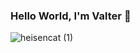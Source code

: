 ### Hello World, I'm Valter 👋


![heisencat (1)](https://user-images.githubusercontent.com/86700996/181462125-69ad38c6-ba67-486b-8c7b-4f8993657eaa.png)
